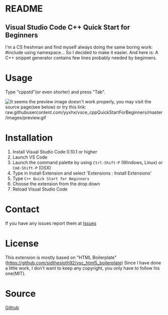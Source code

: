 # README
## Visual Studio Code C++ Quick Start for Beginners

I'm a CS freshman and find myself always doing the same boring work: #include <iostream> using namespace...
So I decided to make it easier. And here is:
A C++ snippet generator contains few lines probably needed by beginners.

# Usage
Type "cppstd"(or even shorter) and press "Tab".

![It seems the preview image doesn't work properly, you may visit the source page(see below) or try this link: raw.githubusercontent.com/yyxhx/vsce_cppQuickStartForBeginners/master/images/preview.gif](https://raw.githubusercontent.com/yyxhx/vsce_cppQuickStartForBeginners/master/images/preview.gif "Snippets Preview")

# Installation

1. Install Visual Studio Code 0.10.1 or higher
2. Launch VS Code
3. Launch the command palette by using `Ctrl-Shift-P` (Windows, Linux) or `Cmd-Shift-P` (OSX)
4. Type in Install Extension and select 'Extensions : Install Extensions'
5. Type `C++ Quick Start for Beginners`
6. Choose the extension from the drop down
7. Reload Visual Studio Code

# Contact
If you have any issues report them at [Issues](https://github.com/yyxhx/vsce_cppQuickStartForBeginners/issues)

# License
This extension is mostly based on "HTML Boilerplate" (https://github.com/sidthesloth92/vsc_html5_boilerplate)
Since I have done a little work, I don't want to keep any copyright, you only have to follow his one(MIT).

# Source
[Github](https://github.com/yyxhx/vsce_cppQuickStartForBeginners)
